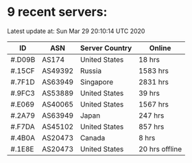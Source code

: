 # 9 recent servers:

Latest update at: Sun Mar 29 20:10:14 UTC 2020

| ID | ASN | Server Country | Online |
| -- | --- | -------------- | ------ |
| #.D09B | AS174 | United States | 18 hrs |
| #.15CF | AS49392 | Russia | 1583 hrs |
| #.7F1D | AS63949 | Singapore | 2831 hrs |
| #.9FC3 | AS53889 | United States | 39 hrs |
| #.E069 | AS40065 | United States | 1567 hrs |
| #.2A79 | AS63949 | Japan | 247 hrs |
| #.F7DA | AS45102 | United States | 857 hrs |
| #.4B0A | AS20473 | Canada | 8 hrs |
| #.1E8E | AS20473 | United States | 20 hrs offline |

